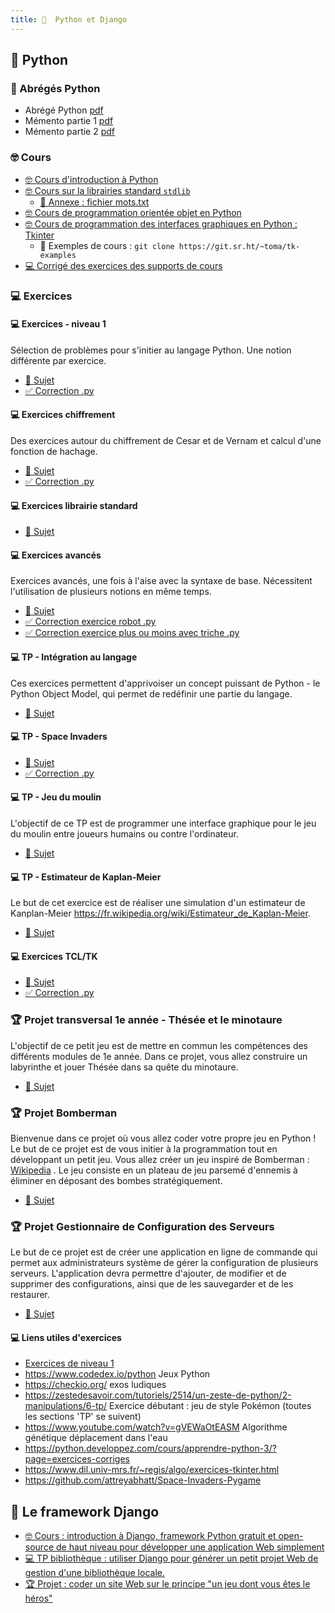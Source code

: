 ```yaml
---
title: 󰌠  Python et Django
---
```


## 󰌠  Python

### 󰌠 Abrégés Python

- Abrégé Python [pdf](/cours/python/abregepython.pdf)
- Mémento partie 1 [pdf](/cours/python/Partie_1_memento_Python_3.pdf)
- Mémento partie 2 [pdf](/cours/python/Partie_2_memento_Python_3.pdf)

### 🤓 Cours

- [🤓 Cours d'introduction à Python](/cours/python/python-cours-niveau1)
- [🤓 Cours sur la librairies standard `stdlib`](/cours/python/python-cours-stdlib)
  - [📄 Annexe : fichier mots.txt](/cours/python/mots.txt)
- [🤓 Cours de programmation orientée objet en Python](/cours/python/python-cours-poo)
- [🤓 Cours de programmation des interfaces graphiques en Python : Tkinter](/cours/python/python-cours-tkinter)
  -  Exemples de cours : `git clone https://git.sr.ht/~toma/tk-examples`
- [💻 Corrigé des exercices des supports de cours](/cours/python/python-exos-cours-corrige)

### 💻  Exercices

#### 💻 Exercices - niveau 1

Sélection de problèmes pour s'initier au langage Python.
Une notion différente par exercice.

- [📄 Sujet](/cours/python/python-exos-niv1)
- [✅ Correction .py](/cours/python/python-exos-niv1_correction.py)

#### 💻 Exercices chiffrement

Des exercices autour du chiffrement de Cesar et de Vernam et calcul d'une fonction de hachage.

- [📄 Sujet](/cours/python/python-exos-chiffrement)
- [✅ Correction .py](/cours/python/python-exos-chiffrement_corrige.py)

#### 💻 Exercices librairie standard

- [📄 Sujet](/cours/python/python-exos-stdlib)

#### 💻 Exercices avancés

Exercices avancés, une fois à l'aise avec la syntaxe de base. Nécessitent l'utilisation de plusieurs notions en même temps.

- [📄 Sujet](/cours/python/python-exos-avance)
- [✅ Correction exercice robot .py](/cours/python/python-exos-avance_correction_robot.py)
- [✅ Correction exercice plus ou moins avec triche .py](/cours/python/python-exos-avance_correction_tricheur.py)

#### 💻 TP - Intégration au langage

Ces exercices permettent d'apprivoiser un concept puissant de Python - le Python Object Model, qui permet de redéfinir une partie du langage.

- [📄 Sujet](/cours/python/python-tp-integration-langage)

#### 💻 TP - Space Invaders

- [📄 Sujet](/cours/python/python-tp-space_invaders)
- [✅ Correction .py](/cours/python/python-tp-space_invaders-correction.py)

#### 💻 TP - Jeu du moulin

L'objectif de ce TP est de programmer une interface graphique pour le jeu du moulin entre joueurs humains ou contre l'ordinateur.

- [📄 Sujet](/cours/python/python-tp-moulin)

#### 💻 TP - Estimateur de Kaplan-Meier

Le but de cet exercice est de réaliser une simulation d'un estimateur de Kanplan-Meier <https://fr.wikipedia.org/wiki/Estimateur_de_Kaplan-Meier>.

- [📄 Sujet](/cours/python/python-kaplan-meier)

#### 💻 Exercices TCL/TK

- [📄 Sujet](/cours/python/python-exos-tk)
- [✅ Correction .py](/cours/python/python-exos-tk_correction.py)

### 🏆 Projet transversal 1e année - Thésée et le minotaure

L'objectif de ce petit jeu est de mettre en commun les compétences des différents modules de 1e année. Dans ce projet, vous allez construire un labyrinthe et jouer Thésée dans sa quête du minotaure.

- [📄 Sujet](/cours/python/projet-transversal-labyrinthe)

### 🏆 Projet Bomberman

Bienvenue dans ce projet où vous allez coder votre propre jeu en Python ! Le but de ce projet est de vous initier à la programmation tout en développant un petit jeu. Vous allez créer un jeu inspiré de Bomberman : [Wikipedia](https://en.wikipedia.org/wiki/Bomberman) . Le jeu consiste en un plateau de jeu parsemé d'ennemis à éliminer en déposant des bombes stratégiquement.

- [📄 Sujet](/cours/python/python-projet-bomberman)

### 🏆 Projet Gestionnaire de Configuration des Serveurs

Le but de ce projet est de créer une application en ligne de commande qui permet aux administrateurs système de gérer la configuration de plusieurs serveurs. L'application devra permettre d'ajouter, de modifier et de supprimer des configurations, ainsi que de les sauvegarder et de les restaurer.

- [📄 Sujet](/cours/python/python-projet-gestion_configs)

#### 💻 Liens utiles d'exercices

- [Exercices de niveau 1](https://supports.uptime-formation.fr/03-python/partie-1/exos-1/)
- <https://www.codedex.io/python> Jeux Python
- <https://checkio.org/> exos ludiques
- <https://zestedesavoir.com/tutoriels/2514/un-zeste-de-python/2-manipulations/6-tp/> Exercice débutant : jeu de style Pokémon (toutes les sections 'TP' se suivent)
- <https://www.youtube.com/watch?v=gVEWaOtEASM> Algorithme génétique déplacement dans l'eau
- <https://python.developpez.com/cours/apprendre-python-3/?page=exercices-corriges>
- <https://www.dil.univ-mrs.fr/~regis/algo/exercices-tkinter.html>
- <https://github.com/attreyabhatt/Space-Invaders-Pygame>

##   Le framework Django

- [🤓 Cours : introduction à Django, framework Python gratuit et open-source de haut niveau pour développer une application Web simplement](/cours/python/django/django-cours)
- [💻 TP bibliothèque : utiliser Django pour générer un petit projet Web de gestion d'une bibliothèque locale.](/cours/python/django/django-tp)
- [🏆 Projet : coder un site Web sur le principe "un jeu dont vous êtes le héros"](/cours/python/django/django-jeu-heros)
